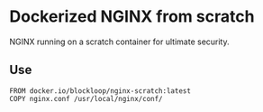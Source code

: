 # Dockerized NGINX from scratch

NGINX running on a scratch container for ultimate security.

## Use

```
FROM docker.io/blockloop/nginx-scratch:latest
COPY nginx.conf /usr/local/nginx/conf/
```

